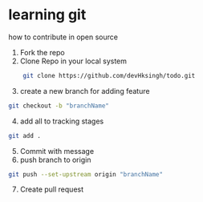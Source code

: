 # learning git

how to contribute in open source

1. Fork the repo
2. Clone Repo in your local system

```sh
    git clone https://github.com/devHksingh/todo.git 
```

3. create a new branch for adding feature

```sh
git checkout -b "branchName"
```

4. add all to tracking stages

```sh
git add .
```

5. Commit with message
6. push branch to origin

```sh
git push --set-upstream origin "branchName"
```

7. Create pull request
